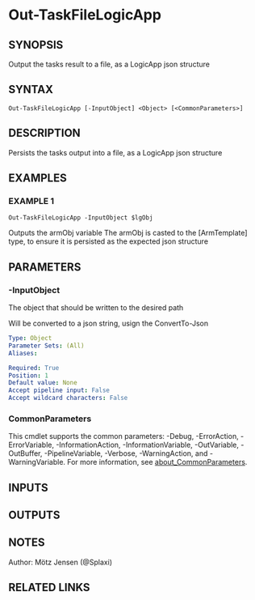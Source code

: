 ﻿---
external help file: PsLogicAppExtractor-help.xml
Module Name: PsLogicAppExtractor
online version:
schema: 2.0.0
---

# Out-TaskFileLogicApp

## SYNOPSIS
Output the tasks result to a file, as a LogicApp json structure

## SYNTAX

```
Out-TaskFileLogicApp [-InputObject] <Object> [<CommonParameters>]
```

## DESCRIPTION
Persists the tasks output into a file, as a LogicApp json structure

## EXAMPLES

### EXAMPLE 1
```
Out-TaskFileLogicApp -InputObject $lgObj
```

Outputs the armObj variable
The armObj is casted to the \[ArmTemplate\] type, to ensure it is persisted as the expected json structure

## PARAMETERS

### -InputObject
The object that should be written to the desired path

Will be converted to a json string, usign the ConvertTo-Json

```yaml
Type: Object
Parameter Sets: (All)
Aliases:

Required: True
Position: 1
Default value: None
Accept pipeline input: False
Accept wildcard characters: False
```

### CommonParameters
This cmdlet supports the common parameters: -Debug, -ErrorAction, -ErrorVariable, -InformationAction, -InformationVariable, -OutVariable, -OutBuffer, -PipelineVariable, -Verbose, -WarningAction, and -WarningVariable. For more information, see [about_CommonParameters](http://go.microsoft.com/fwlink/?LinkID=113216).

## INPUTS

## OUTPUTS

## NOTES
Author: Mötz Jensen (@Splaxi)

## RELATED LINKS
